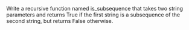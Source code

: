Write a recursive function named is_subsequence that takes two string parameters and returns True if the first string
is a subsequence of the second string, but returns False otherwise.